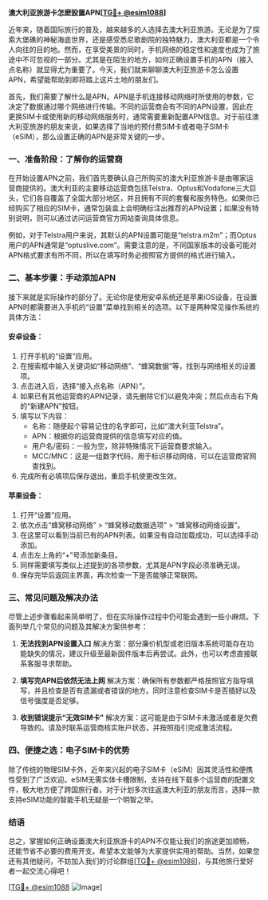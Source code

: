 **澳大利亚旅游卡怎麽設置APN[[TG💪+ @esim1088](https://t.me/s/esim1088)]**

近年来，随着国际旅行的普及，越来越多的人选择去澳大利亚旅游。无论是为了探索大堡礁的神秘海底世界，还是感受悉尼歌剧院的独特魅力，澳大利亚都是一个令人向往的目的地。然而，在享受美景的同时，手机网络的稳定性和速度也成为了旅途中不可忽视的一部分。尤其是在陌生的地方，如何正确设置手机的APN（接入点名称）就显得尤为重要了。今天，我们就来聊聊澳大利亚旅游卡怎么设置APN，希望能帮助到即将踏上这片土地的朋友们。

首先，我们需要了解什么是APN。APN是手机连接移动网络时所使用的参数，它决定了数据通过哪个网络进行传输。不同的运营商会有不同的APN设置，因此在更换SIM卡或使用新的移动网络服务时，通常需要重新配置APN信息。对于前往澳大利亚旅游的朋友来说，如果选择了当地的预付费SIM卡或者电子SIM卡（eSIM），那么设置正确的APN是非常关键的一步。

### 一、准备阶段：了解你的运营商

在开始设置APN之前，我们首先要确认自己所购买的澳大利亚旅游卡是由哪家运营商提供的。澳大利亚的主要移动运营商包括Telstra、Optus和Vodafone三大巨头，它们各自覆盖了全国大部分地区，并且拥有不同的套餐和服务特色。如果你已经购买了相应的SIM卡，通常包装盒上会明确标注出推荐的APN设置；如果没有特别说明，则可以通过访问运营商官方网站查询具体信息。

例如，对于Telstra用户来说，其默认的APN设置可能是“telstra.m2m”；而Optus用户的APN通常是“optuslive.com”。需要注意的是，不同国家版本的设备可能对APN格式要求有所不同，所以在填写时务必按照官方提供的格式进行输入。

### 二、基本步骤：手动添加APN

接下来就是实际操作的部分了。无论你是使用安卓系统还是苹果iOS设备，在设置APN时都需要进入手机的“设置”菜单找到相关的选项。以下是两种常见操作系统的具体方法：

#### 安卓设备：
1. 打开手机的“设置”应用。
2. 在搜索框中输入关键词如“移动网络”、“蜂窝数据”等，找到与网络相关的设置项。
3. 点击进入后，选择“接入点名称（APN）”。
4. 如果已有其他运营商的APN记录，请先删除它们以避免冲突；然后点击右下角的“新建APN”按钮。
5. 填写以下内容：
   - 名称：随便起个容易记住的名字即可，比如“澳大利亚Telstra”。
   - APN：根据你的运营商提供的信息填写对应的值。
   - 用户名/密码：一般为空，除非特殊情况下运营商要求输入。
   - MCC/MNC：这是一组数字代码，用于标识移动网络，可以在运营商官网查找到。
6. 完成所有必填项后保存退出，重启手机使更改生效。

#### 苹果设备：
1. 打开“设置”应用。
2. 依次点击“蜂窝移动网络” > “蜂窝移动数据选项” > “蜂窝移动网络设置”。
3. 在这里可以看到当前已有的APN列表。如果没有自动加载成功，可以选择手动添加。
4. 点击左上角的“+”号添加新条目。
5. 同样需要填写类似上述提到的各项参数，尤其是APN字段必须准确无误。
6. 保存完毕后返回主界面，再次检查一下是否能够正常联网。

### 三、常见问题及解决办法

尽管上述步骤看起来简单明了，但在实际操作过程中仍可能会遇到一些小麻烦。下面列举几个常见的问题及其解决方案供参考：

1. **无法找到APN设置入口**
   解决方案：部分廉价机型或老旧版本系统可能存在功能缺失的情况，建议升级至最新固件版本后再尝试。此外，也可以考虑直接联系客服寻求帮助。

2. **填写完APN后依然无法上网**
   解决方案：确保所有参数都严格按照官方指导填写，并且检查是否有遗漏或者错误的地方。同时注意检查SIM卡是否插好以及信号强度是否足够。

3. **收到错误提示“无效SIM卡”**
   解决方案：这可能是由于SIM卡未激活或者是欠费导致的。请及时联系运营商核实账户状态，并按照指引完成激活流程。

### 四、便捷之选：电子SIM卡的优势

除了传统的物理SIM卡外，近年来兴起的电子SIM卡（eSIM）因其灵活性和便携性受到了广泛欢迎。eSIM无需实体卡槽限制，支持在线下载多个运营商的配置文件，极大地方便了跨国旅行者。对于计划多次往返澳大利亚的朋友而言，选择一款支持eSIM功能的智能手机无疑是一个明智之举。

### 结语

总之，掌握如何正确设置澳大利亚旅游卡的APN不仅能让我们的旅途更加顺畅，还能节省不必要的费用开支。希望本文能够为大家提供实用的帮助。当然，如果您还有其他疑问，不妨加入我们的讨论群组[[TG💪+ @esim1088](https://t.me/s/esim1088)]，与其他旅行爱好者一起交流心得吧！

[[TG💪+ @esim1088](https://t.me/s/esim1088) ![Image](https://i.postimg.cc/4NQfJmqS/Snipaste-2025-05-13-00-14-12.png)]